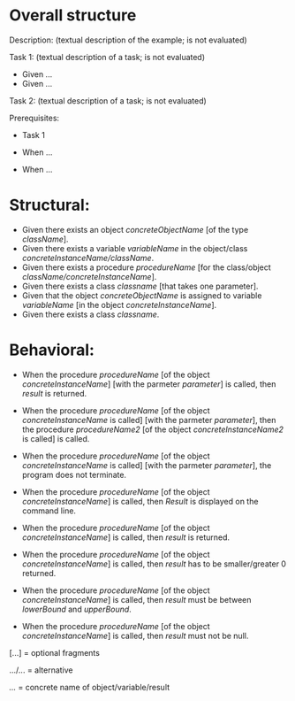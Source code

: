 # Overall structure

Description:
(textual description of the example; is not evaluated)

Task 1:
(textual description of a task; is not evaluated)

- Given ...
- Given ...


Task 2:
(textual description of a task; is not evaluated)

Prerequisites:
- Task 1

- When ...
- When ...


# Structural:

* Given there exists an object *concreteObjectName* [of the type *className*].
* Given there exists a variable *variableName* in the object/class *concreteInstanceName/className*. 
* Given there exists a procedure *procedureName* [for the class/object *className/concreteInstanceName*].
* Given there exists a class *classname* [that takes one parameter].
* Given that the object *concreteObjectName* is assigned to variable *variableName* [in the object *concreteInstanceName*].
* Given there exists a class *classname*.

# Behavioral:

* When the procedure *procedureName* [of the object *concreteInstanceName*] [with the parmeter *parameter*] is called, then *result* is returned.
* When the procedure *procedureName* [of the object *concreteInstanceName* is called] [with the parmeter *parameter*], then the procedure *procedureName2* [of the object *concreteInstanceName2* is called] is called.
* When the procedure *procedureName* [of the object *concreteInstanceName* is called] [with the parmeter *parameter*], the program does not terminate.
* When the procedure *procedureName* [of the object *concreteInstanceName*] is called, then *Result* is displayed on the command line.
* When the procedure *procedureName* [of the object *concreteInstanceName*] is called, then *result* is returned.


* When the procedure *procedureName* [of the object *concreteInstanceName*] is called, then *result* has to be smaller/greater 0 returned.
* When the procedure *procedureName* [of the object *concreteInstanceName*] is called, then *result* must be between *lowerBound* and *upperBound*.
* When the procedure *procedureName* [of the object *concreteInstanceName*] is called, then *result* must not be null.


[...]    = optional fragments

.../...  = alternative

*...*    = concrete name of object/variable/result 